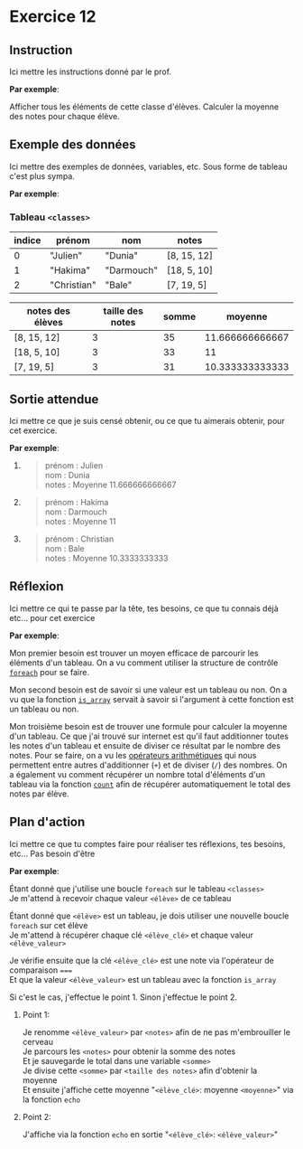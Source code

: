 # Exercice 12

## Instruction

Ici mettre les instructions donné par le prof.

**Par exemple**:

Afficher tous les éléments de cette classe d'élèves. Calculer la moyenne des
notes pour chaque élève.

## Exemple des données

Ici mettre des exemples de données, variables, etc. Sous forme de tableau c'est
plus sympa.

**Par exemple**:

### Tableau `<classes>`

| indice | prénom      | nom        | notes       |
| ------ | ----------- | ---------- | ----------- |
| 0      | "Julien"    | "Dunia"    | [8, 15, 12] |
| 1      | "Hakima"    | "Darmouch" | [18, 5, 10] |
| 2      | "Christian" | "Bale"     | [7, 19, 5]  |

| notes des élèves | taille des notes | somme | moyenne         |
| ---------------- | ---------------- | ----- | --------------- |
| [8, 15, 12]      | 3                | 35    | 11.666666666667 |
| [18, 5, 10]      | 3                | 33    | 11              |
| [7, 19, 5]       | 3                | 31    | 10.333333333333 |

## Sortie attendue

Ici mettre ce que je suis censé obtenir, ou ce que tu aimerais obtenir, pour cet
exercice.

**Par exemple**:

1. > prénom : Julien  
   > nom : Dunia  
   > notes : Moyenne 11.666666666667

2. > prénom : Hakima  
   > nom : Darmouch  
   > notes : Moyenne 11

3. > prénom : Christian  
   > nom : Bale  
   > notes : Moyenne 10.3333333333

## Réflexion

Ici mettre ce qui te passe par la tête, tes besoins, ce que tu connais déjà
etc... pour cet exercice

**Par exemple**:

Mon premier besoin est trouver un moyen efficace de parcourir les éléments d'un
tableau. On a vu comment utiliser la structure de contrôle
[`foreach`](https://www.php.net/manual/fr/control-structures.foreach.php) pour
se faire.

Mon second besoin est de savoir si une valeur est un tableau ou non. On a vu que
la fonction [`is_array`](https://www.php.net/manual/fr/function.is-array.php)
servait à savoir si l'argument à cette fonction est un tableau ou non.

Mon troisième besoin est de trouver une formule pour calculer la moyenne d'un
tableau. Ce que j'ai trouvé sur internet est qu'il faut additionner toutes les
notes d'un tableau et ensuite de diviser ce résultat par le nombre des notes.
Pour se faire, on a vu les [opérateurs arithmétiques](https://www.php.net/manual/fr/language.operators.arithmetic.php)
qui nous permettent entre autres d'additionner (`+`) et de diviser (`/`) des
nombres. On a également vu comment récupérer un nombre total d'éléments d'un
tableau via la fonction [`count`](https://www.php.net/manual/fr/function.count.php)
afin de récupérer automatiquement le total des notes par élève.

## Plan d'action

Ici mettre ce que tu comptes faire pour réaliser tes réflexions, tes besoins,
etc... Pas besoin d'être

**Par exemple**:

Étant donné que j'utilise une boucle `foreach` sur le tableau `<classes>`  
Je m'attend à recevoir chaque valeur `<élève>` de ce tableau

Étant donné que `<élève>` est un tableau, je dois utiliser une nouvelle boucle `foreach` sur cet élève  
Je m'attend à récupérer chaque clé `<élève_clé>` et chaque valeur `<élève_valeur>`

Je vérifie ensuite que la clé `<élève_clé>` est une note via l'opérateur de comparaison `===`  
Et que la valeur `<élève_valeur>` est un tableau avec la fonction `is_array`

Si c'est le cas, j'effectue le point 1. Sinon j'effectue le point 2.

1. Point 1:

   Je renomme `<élève_valeur>` par `<notes>` afin de ne pas m'embrouiller le cerveau  
   Je parcours les `<notes>` pour obtenir la somme des notes  
   Et je sauvegarde le total dans une variable `<somme>`  
   Je divise cette `<somme>` par `<taille des notes>` afin d'obtenir la moyenne  
   Et ensuite j'affiche cette moyenne "`<élève_clé>`: moyenne `<moyenne>`" via la fonction `echo`

2. Point 2:

   J'affiche via la fonction `echo` en sortie "`<élève_clé>`: `<élève_valeur>`"
